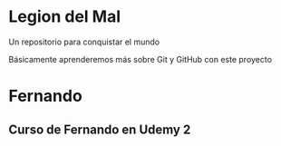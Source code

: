 # Legion del Mal
Un repositorio para conquistar el mundo

Básicamente aprenderemos más sobre Git y GitHub con este proyecto


# Fernando


## Curso de Fernando en Udemy 2

